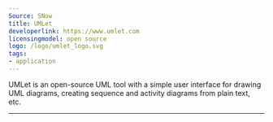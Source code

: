 ```yaml
---
Source: SNow
title: UMLet
developerlink: https://www.umlet.com
licensingmodel: open source
logo: /logo/umlet_logo.svg
tags:
- application
---
```

UMLet is an open-source UML tool with a simple user interface for drawing UML diagrams, creating sequence and activity diagrams from plain text, etc.

---
